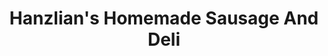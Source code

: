---
title: "Hanzlian's Homemade Sausage And Deli"
url: /cheektowaga/hanzlians-homemade-sausage-and-deli/
shop: Feinkost
---